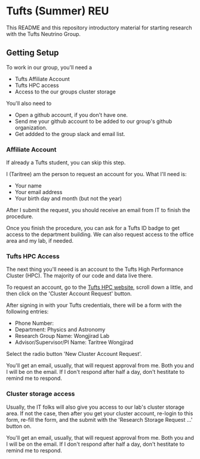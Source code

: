 # Tufts (Summer) REU

This README and this repository introductory material for starting research with the Tufts Neutrino Group.

## Getting Setup

To work in our group, you'll need a 
* Tufts Affiliate Account
* Tufts HPC access
* Access to the our groups cluster storage

You'll also need to
* Open a github account, if you don't have one.
* Send me your github account to be added to our group's github organization.
* Get addded to the group slack and email list.

### Affiliate Account

If already a Tufts student, you can skip this step.

I (Taritree) am the person to request an account for you.  What I'll need is:

* Your name
* Your email address
* Your birth day and month (but not the year)

After I submit the request, you should receive an email from IT to finish the procedure.

Once you finish the procedure, you can ask for a Tufts ID badge to get access to the department building. 
We can also request access to the office area and my lab, if needed.

### Tufts HPC Access

The next thing you'll neeed is an account to the Tufts High Performance Cluster (HPC). The majority of our code and data live there.

To request an account, go to the [Tufts HPC website](https://it.tufts.edu/high-performance-computing), scroll down a little, and then click on the 'Cluster Account Request' button.

After signing in with your Tufts credentials, there will be a form with the following entries:

* Phone Number:
* Department: Physics and Astronomy
* Research Group Name: Wongjirad Lab
* Advisor/Supervisor/PI Name: Taritree Wongjirad

Select the radio button 'New Cluster Account Request'. 

You'll get an email, usually, that will request approval from me. Both you and I will be on the email. If I don't respond after half a day, don't hestitate to remind me to respond.

### Cluster storage access

Usually, the IT folks will also give you access to our lab's cluster storage area. If not the case, then after you get your cluster account, re-login to this form, re-fill the form, and the submit with the 'Research Storage Request ...' button on.

You'll get an email, usually, that will request approval from me. Both you and I will be on the email. If I don't respond after half a day, don't hestitate to remind me to respond.
